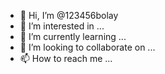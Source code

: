 - 👋 Hi, I’m @123456bolay
- 👀 I’m interested in ...
- 🌱 I’m currently learning ...
- 💞️ I’m looking to collaborate on ...
- 📫 How to reach me ...

<!---
123456bolay/123456bolay is a ✨ special ✨ repository because its `README.md` (this file) appears on your GitHub profile.
You can click the Preview link to take a look at your changes.
--->
